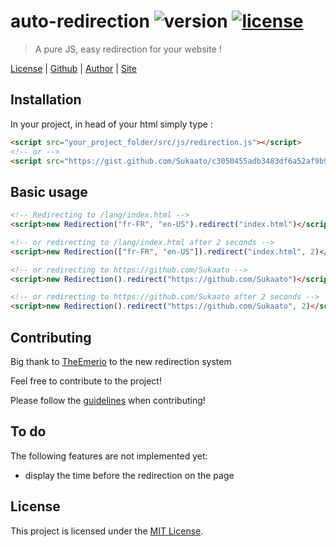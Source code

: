 # auto-redirection ![version][img-version] [![license][img-license]][link-license] 
> A pure JS, easy redirection for your website !

[License][link-license] |
[Github][link-repo] |
[Author][link-author] |
[Site][link-site]

## Installation
In your project, in head of your html simply type :

```html
<script src="your_project_folder/src/js/redirection.js"></script>
<!-- or -->
<script src="https://gist.github.com/Sukaato/c3050455adb3483df6a52af9b9af88da.js"></script>
```

## Basic usage
```html
<!-- Redirecting to /lang/index.html -->
<script>new Redirection("fr-FR", "en-US").redirect("index.html")</script> 

<!-- or redirecting to /lang/index.html after 2 seconds -->
<script>new Redirection(["fr-FR", "en-US"]).redirect("index.html", 2)</script>

<!-- or redirecting to https://github.com/Sukaato -->
<script>new Redirection().redirect("https://github.com/Sukaato")</script>

<!-- or redirecting to https://github.com/Sukaato after 2 seconds -->
<script>new Redirection().redirect("https://github.com/Sukaato", 2)</script>
```

## Contributing
Big thank to [TheEmerio][link-emerio] to the new redirection system

Feel free to contribute to the project!

Please follow the [guidelines][link-contrib] when contributing!

## To do
The following features are not implemented yet:

- display the time before the redirection on the page

## License
This project is licensed under the [MIT License][link-license].

<!-- The links! -->
[link-license]: https://github.com/Sukaato/auto-redirection/blob/master/LICENSE
[link-repo]: https://github.com/TheEmrio/minecraft-js
[link-author]: https://github.com/Sukaato
[link-site]: https://sukaato.github.io/
[link-emerio]: https://github.com/TheEmerio
[link-contrib]: https://github.com/Sukaato/auto-redirection/blob/master/CONTRIBUTING.md

[img-version]: https://img.shields.io/badge/ver.-pre%20relase%200.2.2-blue
[img-license]: https://img.shields.io/npm/l/minecraft-lib.svg
